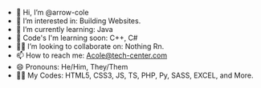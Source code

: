 - 👋 Hi, I’m @arrow-cole
- 👀 I’m interested in: Building Websites.
- 🌱 I’m currently learning: Java
- 🌱 Code's I'm learning soon: C++, C#
- 🧑‍💻 I’m looking to collaborate on: Nothing Rn.
- 📫 How to reach me: [Acole@tech-center.com](https://mail.google.com/mail/u/0/?fs=1&tf=cm&source=mailto&to=Acole@tech-center.com)
- 😄 Pronouns: He/Him, They/Them
- 🧑‍💻 My Codes: HTML5, CSS3, JS, TS, PHP, Py, SASS, EXCEL, and More.

<!---
arrow-cole/arrow-cole is a ✨ special ✨ repository because its `README.md` (this file) appears on your GitHub profile.
You can click the Preview link to take a look at your changes.
--->

